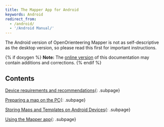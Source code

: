 ```yaml
---
title: The Mapper App for Android
keywords: Android
redirect_from:
  - /android/
  - '/Android Manual/'
---
```


The Android version of OpenOrienteering Mapper is not as self-descriptive as
the desktop version, so please read this first for important instructions.

{% if doxygen %}
**Note:** The [online version](http://www.openorienteering.org/mapper-manual/android/) of this documentation may contain additions and corrections.
{% endif %}


## Contents

[Device requirements and recommendations](android-requirements.md){: .subpage}

[Preparing a map on the PC](android-pc.md){: .subpage}

[Storing Maps and Templates on Android Devices](android-storage.md){: .subpage}

[Using the Mapper app](android-app.md){: .subpage}
